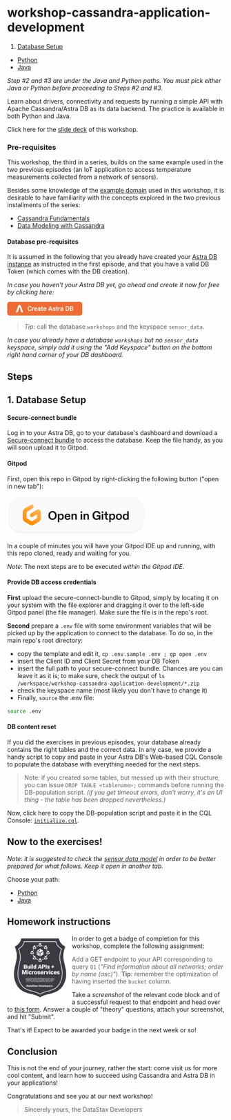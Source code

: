 # workshop-cassandra-application-development

1. [Database Setup](#1-database-setup)
- [Python](python/Python_README.md)
- [Java](java/Java_README.md)

_Step #2 and #3 are under the Java and Python paths.  You must pick either Java or Python before proceeding to Steps #2 and #3._

Learn about drivers, connectivity and requests by running a simple API with
Apache Cassandra/Astra DB as its data backend. The practice is available in both
Python and Java.

Click here for the [slide deck](slides/java-and-python-apps-with-cassandra-slides.pdf) of this workshop.

### Pre-requisites

This workshop, the third in a series, builds on the same example used in the two previous
episodes (an IoT application to access temperature measurements collected from a network of sensors).

Besides some knowledge of the [example domain](https://www.datastax.com/learn/data-modeling-by-example/sensor-data-model) used in this workshop, it is desirable to have
familiarity with the concepts explored in the two previous installments of the series:

- [Cassandra Fundamentals](https://github.com/datastaxdevs/workshop-cassandra-fundamentals)
- [Data Modeling with Cassandra](https://github.com/datastaxdevs/workshop-cassandra-data-modeling)

#### Database pre-requisites

It is assumed in the following that you already have created
your [Astra DB instance](https://github.com/datastaxdevs/workshop-cassandra-fundamentals#4-create-your-astra-db-instance) as instructed in the first episode,
and that you have a valid DB Token (which comes with the DB creation).

_In case you haven't your Astra DB yet, go ahead and create it now for free by clicking here:_

<a href="https://astra.dev/yt-8-10"><img src="images/create_astra_db_button.png?raw=true" /></a>

> _Tip_: call the database `workshops` and the keyspace `sensor_data`.

_In case you already have a database `workshops` but no `sensor_data` keyspace,
simply add it using the "Add Keyspace" button on the bottom right hand corner of your DB dashboard._

## Steps

## 1. Database Setup

#### Secure-connect bundle

Log in to your Astra DB, go to your database's dashboard
and download a [Secure-connect bundle](https://awesome-astra.github.io/docs/pages/astra/download-scb/#c-procedure) to access
the database. Keep the file handy, as you will soon upload it to Gitpod.

#### Gitpod

First, open this repo in Gitpod by right-clicking the following button ("open in new tab"):

<a href="https://gitpod.io/#https://github.com/datastaxdevs/workshop-cassandra-application-development"><img src="images/open_in_gitpod.svg?raw=true" /></a>

In a couple of minutes you will have your Gitpod IDE up and running, with this repo cloned,
ready and waiting for you.

_Note_: The next steps are to be executed _within the Gitpod IDE._

#### Provide DB access credentials

**First** upload the secure-connect-bundle to Gitpod, simply by locating
it on your system with the file explorer and dragging it over to the left-side
Gitpod panel (the file manager). Make sure the file is in the repo's root.

**Second** prepare a `.env` file with some environment variables that will
be picked up by the application to connect to the database. To do so, in the main
repo's root directory:

- copy the template and edit it, `cp .env.sample .env ; gp open .env`
- insert the Client ID and Client Secret from your DB Token
- insert the full path to your secure-connect bundle. Chances are you can leave it as it is; to make sure, check the output of `ls /workspace/workshop-cassandra-application-development/*.zip`
- check the keyspace name (most likely you don't have to change it)
- Finally, `source` the .env file:

```bash
source .env
```

#### DB content reset

If you did the exercises in previous episodes, your database already contains the right tables
and the correct data. In any case, we provide a handy script to copy and paste in your Astra DB's Web-based CQL Console to populate the database with everything needed for the next steps.

> Note: if you created some tables, but messed up with their structure, you can
> issue `DROP TABLE <tablename>;` commands before running the DB-population script.
> _(if you get timeout errors, don't worry, it's an UI thing - the table has been dropped nevertheless.)_

Now, click here to copy the DB-population script and paste it in the CQL Console: [`initialize.cql`](https://raw.githubusercontent.com/datastaxdevs/workshop-cassandra-application-development/main/initialize.cql).

## Now to the exercises!

_Note: it is suggested to check the [sensor data model](https://www.datastax.com/learn/data-modeling-by-example/sensor-data-model)
in order to be better prepared for what follows. Keep it open in another tab._

Choose your path:

- [Python](python/Python_README.md)
- [Java](java/Java_README.md)

## Homework instructions

<img src="images/api-micro.png?raw=true" width="150" align="left" />

In order to get a badge of completion for this workshop,
complete the following assignment:

> Add a GET endpoint to your API corresponding to query `Q1`
> (_"Find information about all networks; order by name (asc)"_).
> **Tip**: remember the optimization of having inserted the `bucket` column.

Take a _screenshot_ of the relevant code block and of a successful
request to that endpoint and head over to [this form](https://dtsx.io/homework-appdev). Answer a couple of
"theory" questions, attach your screenshot, and hit "Submit".

That's it! Expect to be awarded your badge in the next week or so!

## Conclusion

This is not the end of your journey, rather the start: come visit us for more
cool content, and learn how to succeed using
Cassandra and Astra DB in your applications!

Congratulations and see you at our next workshop!

> Sincerely yours, the DataStax Developers
> 